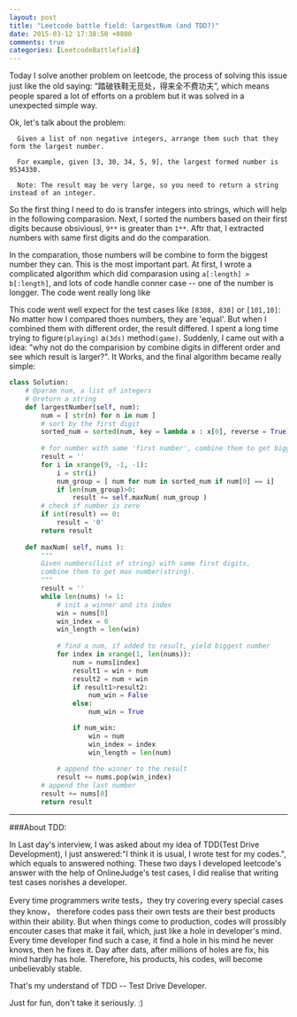 ```yaml
---
layout: post
title: "Leetcode battle field: largestNum (and TDD?)"
date: 2015-03-12 17:38:50 +0800
comments: true
categories: [LeetcodeBattlefield]
---
```


Today I solve another problem on leetcode, the process of solving this issue just like the old saying: “踏破铁鞋无觅处，得来全不费功夫”, which means people spared a lot of efforts on a problem but it was solved in a unexpected simple way.

Ok, let's talk about the problem:

```
  Given a list of non negative integers, arrange them such that they form the largest number.
  
  For example, given [3, 30, 34, 5, 9], the largest formed number is 9534330.
  
  Note: The result may be very large, so you need to return a string instead of an integer.
```
  
So the first thing I need to do is transfer integers into strings, which will help in the following comparasion. Next, I sorted the numbers based on their first digits because obsiviousl, ```9**``` is greater than ```1**```. Aftr that, I extracted numbers with same first digits and do the comparation. 


In the comparation, those numbers will be combine to form the biggest number they can. This is the most important part. At first, I wrote a complicated algorithm which did comparasion using  ```a[:length] > b[:length]```, and lots of code handle conner case -- one of the number is longger. The code went really long like 

This code went well expect for the test cases like ```[8308, 830]``` or ```[101,10]```: No matter how I compared thoes numbers, they are 'equal'. But when I combined them with different order, the result differed. I spent a long time trying to figure```(playing)``` a```(3ds)``` method```(game)```. Suddenly, I came out with a idea: "why not do the comparision by combine digits in different order and see which result is larger?". It Works, and the final algorithm became really simple:

```python
class Solution:
    # @param num, a list of integers
    # @return a string
    def largestNumber(self, num):
        num = [ str(n) for n in num ]
        # sort by the first digit 
        sorted_num = sorted(num, key = lambda x : x[0], reverse = True)
        
        # for number with same 'first number', combine them to get biggest
        result = ''
        for i in xrange(9, -1, -1):
            i = str(i)
            num_group = [ num for num in sorted_num if num[0] == i]
            if len(num_group)>0:
                result += self.maxNum( num_group ) 
        # check if number is zero
        if int(result) == 0:
            result = '0'
        return result
        
    def maxNum( self, nums ):
        """
        Given numbers(list of string) with same first digits, 
        combine them to get max number(string).
        """
        result = ''
        while len(nums) != 1:
            # init a winner and its index
            win = nums[0]
            win_index = 0
            win_length = len(win)
            
            # find a num, if added to result, yield biggest number
            for index in xrange(1, len(nums)):
                num = nums[index]
                result1 = win + num
                result2 = num + win
                if result1>result2:
                    num_win = False
                else:
                    num_win = True

                if num_win:
                    win = num
                    win_index = index
                    win_length = len(num)
                    
            # append the winner to the result
            result += nums.pop(win_index)
        # append the last number
        result += nums[0]
        return result
```

---------------------
###About TDD:

In Last day's interview, I was asked about my idea of TDD(Test Drive Development), I just answered:"I think it is usual, I wrote test for my codes.", which equals to answered nothing. These two days I developed leetcode's answer with the help of OnlineJudge's test cases, I did realise that writing test cases norishes a developer. 

Every time programmers write tests，they try covering every special cases they know， therefore codes pass their own tests are their best products within their ability. But when things come to production, codes will prossibly encouter cases that make it fail, which, just like a hole in developer's mind. Every time developer find such a case, it find a hole in his mind he never knows, then he fixes it. Day after dats, after millions of holes are fix, his mind hardly has hole. Therefore, his products, his codes, will become unbelievably stable.

That's my understand of TDD -- Test Drive Developer.

Just for fun, don't take it seriously. :)
  
